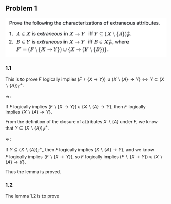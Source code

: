 ## Problem 1

![alt text](image.png)

### 1.1

This is to prove $F \ \text{logically implies} \ (F \backslash \{X \rightarrow Y\}) \cup \{ X \backslash \{A\} \rightarrow Y \} \Leftrightarrow Y \subseteq (X \backslash \{A\})_F^+$.

$\Rightarrow$:

If $F \ \text{logically implies} \ (F \backslash \{X \rightarrow Y\}) \cup \{ X \backslash \{A\} \rightarrow Y \}$, then $F \ \text{logically implies} \ \{ X \backslash \{A\} \rightarrow Y \}$.

From the definition of the closure of attributes $X \backslash \{A\}$ under $F$, we know that $Y \subseteq (X \backslash \{A\})_F^+$.

$\Leftarrow$:

If $Y \subseteq (X \backslash \{A\})_F^+$, then $F \ \text{logically implies} \ \{ X \backslash \{A\} \rightarrow Y \}$, and we know $F \ \text{logically implies} \ (F \backslash \{X \rightarrow Y\})$, so $F \ \text{logically implies} \ (F \backslash \{X \rightarrow Y\}) \cup \{ X \backslash \{A\} \rightarrow Y \}$.

Thus the lemma is proved.

### 1.2

The lemma 1.2 is to prove 


